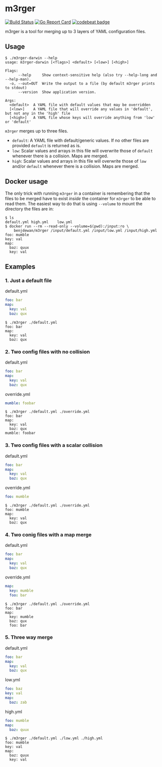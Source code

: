 # m3rger
[![Build Status](https://travis-ci.org/benjdewan/m3rger.svg?branch=master)](https://travis-ci.org/benjdewan/m3rger)
[![Go Report Card](https://goreportcard.com/badge/github.com/benjdewan/m3rger)](https://goreportcard.com/report/github.com/benjdewan/m3rger)
[![codebeat badge](https://codebeat.co/badges/38252ff8-f3e5-4c64-826d-7f4489d3b6b8)](https://codebeat.co/projects/github-com-benjdewan-m3rger-master)

m3rger is a tool for merging up to 3 layers of YAML configuration files.

## Usage

```console
$ ./m3rger-darwin --help
usage: m3rger-darwin [<flags>] <default> [<low>] [<high>]

Flags:
      --help     Show context-sensitive help (also try --help-long and --help-man).
  -o, --out=OUT  Write the output to a file (by default m3rger prints to stdout)
      --version  Show application version.

Args:
  <default>  A YAML file with default values that may be overridden
  [<low>]    A YAML file that will override any values in 'default', but not any in the 'high' file
  [<high>]   A YAML file whose keys will override anything from 'low' or 'default'
```

`m3rger` merges up to three files.
*   `default`: A YAML file with default/generic values. If no other files are
     provided `default` is returned as is.
*   `low`: Scalar values and arrays in this file will overwrite those of
    `default` whenever there is a collision. Maps are merged.
*   `high`: Scalar values and arrays in this file will overwrite those of
    `low` and/or `default` whenever there is a collision. Maps are merged.

## Docker usage
The only trick with running `m3rger` in a container is remembering that the
files to be merged have to exist *inside* the container for `m3rger` to be
able to read them. The easiest way to do that is using `--volume` to mount
the directory the files are in:
```console
$ ls
default.yml high.yml    low.yml
$ docker run --rm --read-only --volume=$(pwd):/input:ro \
    benjdewan/m3rger /input/default.yml /input/low.yml /input/high.yml
foo: mumble
key: val
map:
  baz: quux
  key: val
```

## Examples

### 1. Just a default file

default.yml
```yaml
foo: bar
map:
  key: val
  baz: qux
```

```console
$ ./m3rger ./default.yml
foo: bar
map:
  key: val
  baz: qux
```

### 2. Two config files with no collision

default.yml
```yaml
foo: bar
map:
  key: val
  baz: qux
```

override.yml
```yaml
mumble: foobar
```

```console
$ ./m3rger ./default.yml ./override.yml
foo: bar
map:
  key: val
  baz: qux
mumble: foobar
```

### 3. Two config files with a scalar collision

default.yml
```yaml
foo: bar
map:
  key: val
  baz: qux
```

override.yml
```yaml
foo: mumble
```

```console
$ ./m3rger ./default.yml ./override.yml
foo: mumble
map:
  key: val
  baz: qux
```

### 4. Two conig files with a map merge
default.yml
```yaml
foo: bar
map:
  key: val
  baz: qux
```

override.yml
```yaml
map:
  key: mumble
  foo: bar
```

```console
$ ./m3rger ./default.yml ./override.yml
foo: bar
map:
  key: mumble
  baz: qux
  foo: bar
```

### 5. Three way merge
default.yml
```yaml
foo: bar
map:
  key: val
  baz: qux
```

low.yml
```yaml
foo: baz
key: val
map:
  baz: zab
```

high.yml
```yaml
foo: mumble
map:
  baz: quux
```

```console
$ ./m3rger ./default.yml ./low.yml ./high.yml
foo: mumble
key: val
map:
  baz: quux
  key: val
```
